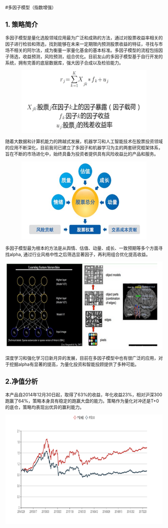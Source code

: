 #多因子模型（指数增强）

## 1. 策略简介

多因子模型是量化选股领域应用最为广泛和成熟的方法，通过对股票收益率相关的因子进行检验和筛选，找到能够在未来一定期限内预测股票收益的特征，寻找与市场不相关的阿尔法，成为衡量一家量化基金的基本标准。多因子模型的流程包括因子筛选，收益预测，风险预测，组合优化。目前友山的多因子模型基于自行开发的系统，拥有完善的底层数据库，强大因子合成以及检验能力。

<center>
<img src="plot/math.png" width=400" height="200" alt="桥水全天候净值"/>
</center>


随着大数据和计算机能力的跨越式发展，机器学习和人工智能技术在股票投资领域的应用不断深化，目前我司已建立了多因子和机器学习为主的两套研究框架体系，旨在不断的市场进化中，始终具备为投资者提供具有风险收益比的产品和服务。



<center>
<img src="plot/1.jpg" width="400" height="250" alt="桥水全天候净值"/>
</center>


多因子模型最为根本的方法是从舆情、估值、动量、成长、一致预期等多个方面寻找alpha, 通过行业风格中性之后筛选显著因子，再利用组合优化提高收益。


<center>
<img src="plot/2.png" width="600" height="280" alt="nav"/>
</center>


深度学习和强化学习日新月异的发展，目前在多因子模型中也有很广泛的应用，对于挖掘alpha有显著的提高，为量化投资和智能投顾提供了多种可能。



## 2.净值分析

本产品自2014年12月30日起，取得了63%的收益，年化收益23%，相对沪深300跑赢了64%，策略本身具有稳定的跑赢大盘的能力。策略作为量化对冲还是T+0的底仓，策略均表现出优异的赢利能力。

<center>
<img src="plot/3.png" width="800" height="350" alt="nav"/>
</center>



























